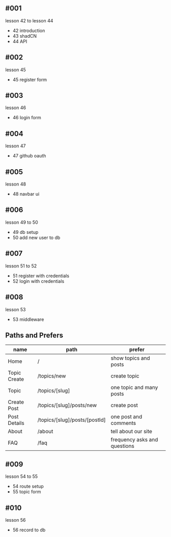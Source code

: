 ## #001

lesson 42 to lesson 44

- 42 introduction
- 43 shadCN
- 44 API

## #002

lesson 45

- 45 register form

## #003

lesson 46

- 46 login form

## #004

lesson 47

- 47 github oauth

## #005

lesson 48

- 48 navbar ui

## #006

lesson 49 to 50

- 49 db setup
- 50 add new user to db

## #007

lesson 51 to 52

- 51 register with credentials
- 52 login with credentials

## #008

lesson 53

- 53 middleware

## Paths and Prefers

| name         | path                          | prefer                       |
| ------------ | ----------------------------- | ---------------------------- |
| Home         | /                             | show topics and posts        |
| Topic Create | /topics/new                   | create topic                 |
| Topic        | /topics/[slug]                | one topic and many posts     |
| Create Post  | /topics/[slug]/posts/new      | create post                  |
| Post Details | /topics/[slug]/posts/[postId] | one post and comments        |
| About        | /about                        | tell about our site          |
| FAQ          | /faq                          | frequency asks and questions |

## #009

lesson 54 to 55

- 54 route setup
- 55 topic form

## #010

lesson 56

- 56 record to db
